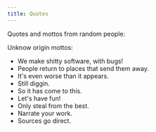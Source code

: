 ```yaml
---
title: Quotes
---
```


Quotes and mottos from random people:

Unknow origin mottos:

- We make shitty software, with bugs!
- People return to places that send them away.
- It's even worse than it appears.
- Still diggin.
- So it has come to this.
- Let's have fun!
- Only steal from the best.
- Narrate your work.
- Sources go direct.
